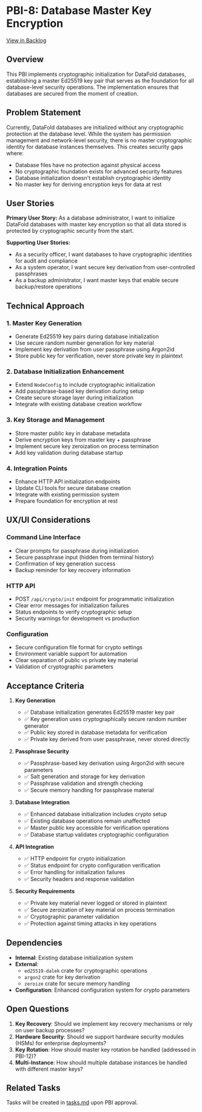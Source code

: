 # PBI-8: Database Master Key Encryption

[View in Backlog](../backlog.md#user-content-8)

## Overview

This PBI implements cryptographic initialization for DataFold databases, establishing a master Ed25519 key pair that serves as the foundation for all database-level security operations. The implementation ensures that databases are secured from the moment of creation.

## Problem Statement

Currently, DataFold databases are initialized without any cryptographic protection at the database level. While the system has permission management and network-level security, there is no master cryptographic identity for database instances themselves. This creates security gaps where:

- Database files have no protection against physical access
- No cryptographic foundation exists for advanced security features
- Database initialization doesn't establish cryptographic identity
- No master key for deriving encryption keys for data at rest

## User Stories

**Primary User Story:**
As a database administrator, I want to initialize DataFold databases with master key encryption so that all data stored is protected by cryptographic security from the start.

**Supporting User Stories:**
- As a security officer, I want databases to have cryptographic identities for audit and compliance
- As a system operator, I want secure key derivation from user-controlled passphrases
- As a backup administrator, I want master keys that enable secure backup/restore operations

## Technical Approach

### 1. Master Key Generation
- Generate Ed25519 key pairs during database initialization
- Use secure random number generation for key material
- Implement key derivation from user passphrase using Argon2id
- Store public key for verification, never store private key in plaintext

### 2. Database Initialization Enhancement
- Extend `NodeConfig` to include cryptographic initialization
- Add passphrase-based key derivation during setup
- Create secure storage layer during initialization
- Integrate with existing database creation workflow

### 3. Key Storage and Management
- Store master public key in database metadata
- Derive encryption keys from master key + passphrase
- Implement secure key zeroization on process termination
- Add key validation during database startup

### 4. Integration Points
- Enhance HTTP API initialization endpoints
- Update CLI tools for secure database creation
- Integrate with existing permission system
- Prepare foundation for encryption at rest

## UX/UI Considerations

### Command Line Interface
- Clear prompts for passphrase during initialization
- Secure passphrase input (hidden from terminal history)
- Confirmation of key generation success
- Backup reminder for key recovery information

### HTTP API
- POST `/api/crypto/init` endpoint for programmatic initialization
- Clear error messages for initialization failures
- Status endpoints to verify cryptographic setup
- Security warnings for development vs production

### Configuration
- Secure configuration file format for crypto settings
- Environment variable support for automation
- Clear separation of public vs private key material
- Validation of cryptographic parameters

## Acceptance Criteria

1. **Key Generation**
   - ✅ Database initialization generates Ed25519 master key pair
   - ✅ Key generation uses cryptographically secure random number generator
   - ✅ Public key stored in database metadata for verification
   - ✅ Private key derived from user passphrase, never stored directly

2. **Passphrase Security**
   - ✅ Passphrase-based key derivation using Argon2id with secure parameters
   - ✅ Salt generation and storage for key derivation
   - ✅ Passphrase validation and strength checking
   - ✅ Secure memory handling for passphrase material

3. **Database Integration**
   - ✅ Enhanced database initialization includes crypto setup
   - ✅ Existing database operations remain unaffected
   - ✅ Master public key accessible for verification operations
   - ✅ Database startup validates cryptographic configuration

4. **API Integration**
   - ✅ HTTP endpoint for crypto initialization
   - ✅ Status endpoint for crypto configuration verification
   - ✅ Error handling for initialization failures
   - ✅ Security headers and response validation

5. **Security Requirements**
   - ✅ Private key material never logged or stored in plaintext
   - ✅ Secure zeroization of key material on process termination
   - ✅ Cryptographic parameter validation
   - ✅ Protection against timing attacks in key operations

## Dependencies

- **Internal**: Existing database initialization system
- **External**: 
  - `ed25519-dalek` crate for cryptographic operations
  - `argon2` crate for key derivation
  - `zeroize` crate for secure memory handling
- **Configuration**: Enhanced configuration system for crypto parameters

## Open Questions

1. **Key Recovery**: Should we implement key recovery mechanisms or rely on user backup processes?
2. **Hardware Security**: Should we support hardware security modules (HSMs) for enterprise deployments?
3. **Key Rotation**: How should master key rotation be handled (addressed in PBI-12)?
4. **Multi-Instance**: How should multiple database instances be handled with different master keys?

## Related Tasks

Tasks will be created in [tasks.md](./tasks.md) upon PBI approval. 